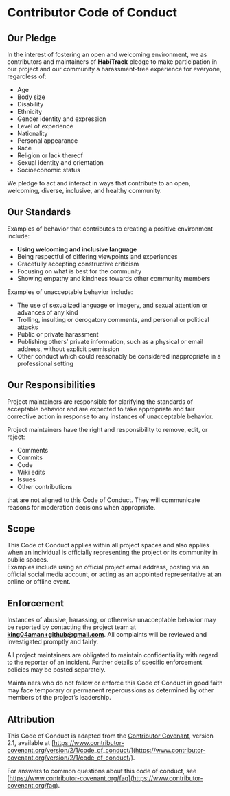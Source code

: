 # Contributor Code of Conduct

## Our Pledge

In the interest of fostering an open and welcoming environment, we as contributors and maintainers of **HabiTrack** pledge to make participation in our project and our community a harassment-free experience for everyone, regardless of:

- Age  
- Body size  
- Disability  
- Ethnicity  
- Gender identity and expression  
- Level of experience  
- Nationality  
- Personal appearance  
- Race  
- Religion or lack thereof  
- Sexual identity and orientation  
- Socioeconomic status  

We pledge to act and interact in ways that contribute to an open, welcoming, diverse, inclusive, and healthy community.

## Our Standards

Examples of behavior that contributes to creating a positive environment include:

- **Using welcoming and inclusive language**  
- Being respectful of differing viewpoints and experiences  
- Gracefully accepting constructive criticism  
- Focusing on what is best for the community  
- Showing empathy and kindness towards other community members  

Examples of unacceptable behavior include:

- The use of sexualized language or imagery, and sexual attention or advances of any kind  
- Trolling, insulting or derogatory comments, and personal or political attacks  
- Public or private harassment  
- Publishing others’ private information, such as a physical or email address, without explicit permission  
- Other conduct which could reasonably be considered inappropriate in a professional setting  

## Our Responsibilities

Project maintainers are responsible for clarifying the standards of acceptable behavior and are expected to take appropriate and fair corrective action in response to any instances of unacceptable behavior.

Project maintainers have the right and responsibility to remove, edit, or reject:

- Comments  
- Commits  
- Code  
- Wiki edits  
- Issues  
- Other contributions  

that are not aligned to this Code of Conduct. They will communicate reasons for moderation decisions when appropriate.

## Scope

This Code of Conduct applies within all project spaces and also applies when an individual is officially representing the project or its community in public spaces.  
Examples include using an official project email address, posting via an official social media account, or acting as an appointed representative at an online or offline event.

## Enforcement

Instances of abusive, harassing, or otherwise unacceptable behavior may be reported by contacting the project team at **[king04aman+github@gmail.com](mailto:king04aman+github@gmail.com)**. All complaints will be reviewed and investigated promptly and fairly.

All project maintainers are obligated to maintain confidentiality with regard to the reporter of an incident. Further details of specific enforcement policies may be posted separately.

Maintainers who do not follow or enforce this Code of Conduct in good faith may face temporary or permanent repercussions as determined by other members of the project’s leadership.

## Attribution

This Code of Conduct is adapted from the [Contributor Covenant][homepage], version 2.1, available at [https://www.contributor-covenant.org/version/2/1/code_of_conduct/](https://www.contributor-covenant.org/version/2/1/code_of_conduct/).

For answers to common questions about this code of conduct, see [https://www.contributor-covenant.org/faq](https://www.contributor-covenant.org/faq).

[homepage]: https://www.contributor-covenant.org

